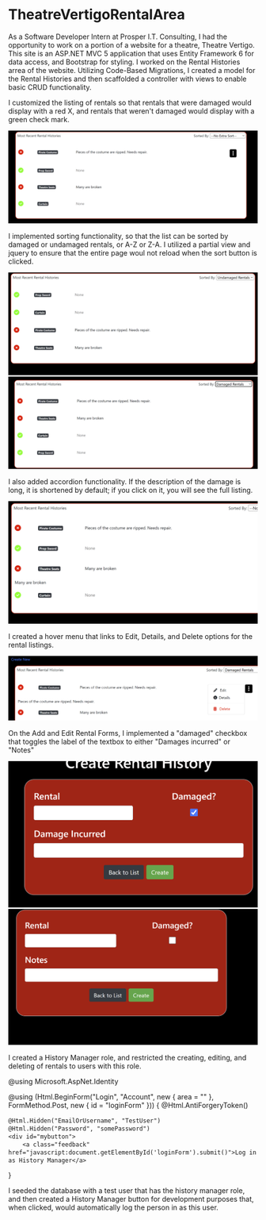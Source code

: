 # TheatreVertigoRentalArea

As a Software Developer Intern at Prosper I.T. Consulting, I had the opportunity to work on a portion of a website for a theatre, Theatre Vertigo. This site is an ASP.NET MVC 5 application that uses Entity Framework 6 for data access, and Bootstrap for styling. I worked on the Rental Histories arrea of the website. Utilizing Code-Based Migrations, I created a model for the Rental Histories and then scaffolded a controller with views to enable basic CRUD functionality.

I customized the listing of rentals so that rentals that were damaged would display with a red X, and rentals that weren't damaged would display with a green check mark.

![Rental Histories](https://github.com/kb789/TheatreVertigoRentalArea/blob/master/images/Screenshot%202023-10-11%20215516.png)

I implemented sorting functionality, so that the list can be sorted by damaged or undamaged rentals, or A-Z or Z-A. I utilized a partial view and jquery to ensure that the entire page woul not reload when the sort button is clicked.

![Sort1](https://github.com/kb789/TheatreVertigoRentalArea/blob/master/images/Screenshot%202023-10-11%20220342.png)
![Sort1](https://github.com/kb789/TheatreVertigoRentalArea/blob/master/images/Screenshot%202023-10-11%20220421.png)

I also added accordion functionality. If the description of the damage is long, it is shortened by default; if you click on it, you will see the full listing.

![Accordion](https://github.com/kb789/TheatreVertigoRentalArea/blob/master/images/Screenshot%202023-10-11%20215552.png)

I created a hover menu that links to Edit, Details, and Delete options for the rental listings. 

![Hover](https://github.com/kb789/TheatreVertigoRentalArea/blob/master/images/Screenshot%202023-10-11%20220455.png)

On the Add and Edit Rental Forms, I implemented a "damaged" checkbox that toggles the label of the textbox to either "Damages incurred" or "Notes"

![DamageToggle1](https://github.com/kb789/TheatreVertigoRentalArea/blob/master/images/Screenshot%202023-10-11%20215644.png)
![DamageToggle2](https://github.com/kb789/TheatreVertigoRentalArea/blob/master/images/Screenshot%202023-10-11%20215718.png)

I created a History Manager role, and restricted the creating, editing, and deleting of rentals to users with this role.

﻿@using Microsoft.AspNet.Identity

@using (Html.BeginForm("Login", "Account", new { area = "" }, FormMethod.Post, new { id = "loginForm" }))
{
    @Html.AntiForgeryToken()


    @Html.Hidden("EmailOrUsername", "TestUser")
    @Html.Hidden("Password", "somePassword")
    <div id="mybutton">
        <a class="feedback" href="javascript:document.getElementById('loginForm').submit()">Log in as History Manager</a>
</div>
        }

I seeded the database with a test user that has the history manager role, and then created a History Manager button for development purposes that, when clicked, would automatically log the person in as this user.

